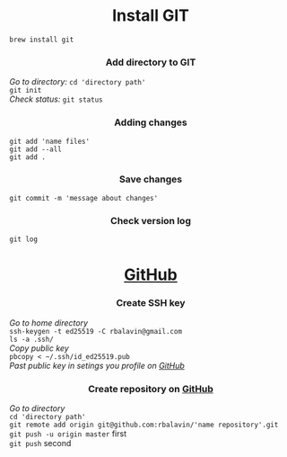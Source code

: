 <h1 align="center">Install GIT</h1>
<CODE>brew install git</CODE>
<h3 align="center">Add directory to GIT</h3>
<p><i>Go to directory: </i>
<CODE>cd 'directory path'</CODE><br>
<CODE>git init</CODE><br>
<i>Сheck status: </i>
<CODE>git status</CODE></p>
<h3 align="center">Adding changes</h3>
<p><CODE>git add 'name files'</CODE><br>
<CODE>git add --all</CODE><br>
<CODE>git add .</CODE><br></p>
<h3 align="center">Save changes</h3>
<CODE>git commit -m 'message about changes'<br></CODE>
<h3 align="center">Cheсk version log</h3>
<CODE>git log</CODE>
<h1 align="center"><a href="https://github.com">GitHub</a></h1>
<h3 align="center">Create SSH key</h3>
<p><i>Go to home directory</i><br>
<CODE>ssh-keygen -t ed25519 -C rbalavin@gmail.com</CODE><br>
<CODE>ls -a .ssh/</CODE><br>
<i>Copy public key</i><br>
<CODE>pbcopy < ~/.ssh/id_ed25519.pub</CODE><br>
<i>Past public key in setings you profile on <a href="https://github.com">GitHub</a></i></p>
<h3 align="center">Create repository on <a href="https://github.com">GitHub</a></h3>
<p><i>Go to directory</i><br>
<CODE>cd 'directory path'</CODE><br>
<CODE>git remote add origin git@github.com:rbalavin/'name repository'.git</CODE><br>
<CODE>git push -u origin master</CODE> first<br>
<CODE>git push</CODE> second</p>

